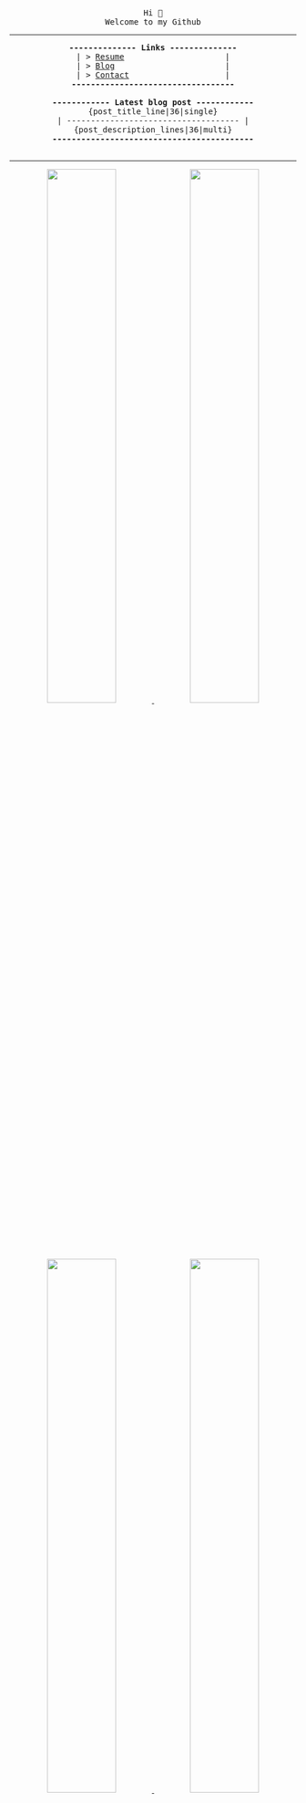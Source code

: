<!-- had to do this weird formatting because nice formatting leaver uneeded spacing -->
<pre><div align="center">
Hi 👋
Welcome to my Github
<hr /><b>-------------- Links --------------</b>
 | > <a href="https://antony.wiki">Resume</a>                     | 
 | > <a href="https://antony.cloud">Blog</a>                       | 
 | > <a href="https://antony.contact">Contact</a>                    | 
<b>----------------------------------</b>

<b>------------ Latest blog post ------------</b>
{post_title_line|36|single}
 | ------------------------------------ | 
{post_description_lines|36|multi}
<b>------------------------------------------</b>
</div>
</pre>

<hr />

<div align="center">
  <a href="https://antony.cloud">
    <img src="https://cards.antony.cloud/cloud?useless=param" style="width: 49%; height: auto;" />
  </a>
  <a href="https://antony.wiki">
    <img src="https://cards.antony.cloud/wiki?useless=param" style="width: 49%; height: auto;" />
  </a>
  <a href="https://github.com/antony1060">
    <img src="https://cards.antony.cloud/github?useless=param" style="width: 49%; height: auto;" />
  </a>
  <a href="https://v3x.company">
    <img src="https://cards.antony.cloud/v3x?useless=param" style="width: 49%; height: auto;" />
  </a>
</div>

<div align="center">
  <sub>I use Arch btw. hehe</sub>
</div>
